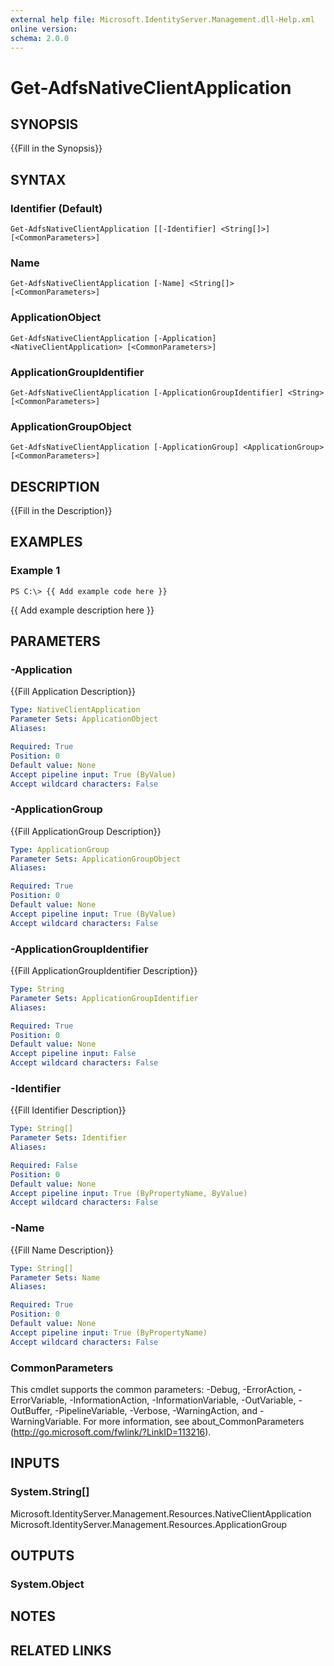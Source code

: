 ```yaml
---
external help file: Microsoft.IdentityServer.Management.dll-Help.xml
online version: 
schema: 2.0.0
---
```


# Get-AdfsNativeClientApplication

## SYNOPSIS
{{Fill in the Synopsis}}

## SYNTAX

### Identifier (Default)
```
Get-AdfsNativeClientApplication [[-Identifier] <String[]>] [<CommonParameters>]
```

### Name
```
Get-AdfsNativeClientApplication [-Name] <String[]> [<CommonParameters>]
```

### ApplicationObject
```
Get-AdfsNativeClientApplication [-Application] <NativeClientApplication> [<CommonParameters>]
```

### ApplicationGroupIdentifier
```
Get-AdfsNativeClientApplication [-ApplicationGroupIdentifier] <String> [<CommonParameters>]
```

### ApplicationGroupObject
```
Get-AdfsNativeClientApplication [-ApplicationGroup] <ApplicationGroup> [<CommonParameters>]
```

## DESCRIPTION
{{Fill in the Description}}

## EXAMPLES

### Example 1
```
PS C:\> {{ Add example code here }}
```

{{ Add example description here }}

## PARAMETERS

### -Application
{{Fill Application Description}}

```yaml
Type: NativeClientApplication
Parameter Sets: ApplicationObject
Aliases: 

Required: True
Position: 0
Default value: None
Accept pipeline input: True (ByValue)
Accept wildcard characters: False
```

### -ApplicationGroup
{{Fill ApplicationGroup Description}}

```yaml
Type: ApplicationGroup
Parameter Sets: ApplicationGroupObject
Aliases: 

Required: True
Position: 0
Default value: None
Accept pipeline input: True (ByValue)
Accept wildcard characters: False
```

### -ApplicationGroupIdentifier
{{Fill ApplicationGroupIdentifier Description}}

```yaml
Type: String
Parameter Sets: ApplicationGroupIdentifier
Aliases: 

Required: True
Position: 0
Default value: None
Accept pipeline input: False
Accept wildcard characters: False
```

### -Identifier
{{Fill Identifier Description}}

```yaml
Type: String[]
Parameter Sets: Identifier
Aliases: 

Required: False
Position: 0
Default value: None
Accept pipeline input: True (ByPropertyName, ByValue)
Accept wildcard characters: False
```

### -Name
{{Fill Name Description}}

```yaml
Type: String[]
Parameter Sets: Name
Aliases: 

Required: True
Position: 0
Default value: None
Accept pipeline input: True (ByPropertyName)
Accept wildcard characters: False
```

### CommonParameters
This cmdlet supports the common parameters: -Debug, -ErrorAction, -ErrorVariable, -InformationAction, -InformationVariable, -OutVariable, -OutBuffer, -PipelineVariable, -Verbose, -WarningAction, and -WarningVariable. For more information, see about_CommonParameters (http://go.microsoft.com/fwlink/?LinkID=113216).

## INPUTS

### System.String[]
Microsoft.IdentityServer.Management.Resources.NativeClientApplication
Microsoft.IdentityServer.Management.Resources.ApplicationGroup

## OUTPUTS

### System.Object

## NOTES

## RELATED LINKS

